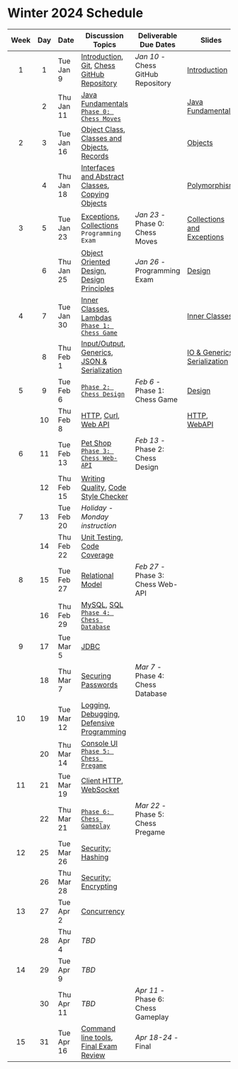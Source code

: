 # Winter 2024 Schedule

| Week | Day | Date       | Discussion Topics                                                                                                                                                                                     | Deliverable Due Dates              | Slides                                                                                                                                                                                                     |
| :--: | :-: | ---------- | ----------------------------------------------------------------------------------------------------------------------------------------------------------------------------------------------------- | ---------------------------------- | ---------------------------------------------------------------------------------------------------------------------------------------------------------------------------------------------------------- |
|  1   |  1  | Tue Jan 9  | [Introduction](../instruction/introduction/introduction.md), [Git](../instruction/git/git.md), [Chess GitHub Repository](../chess/chess-github-repository/chess-github-repository.md)                 | _Jan 10_ - Chess GitHub Repository | [Introduction](https://docs.google.com/presentation/d/1hV2h_kNk6dOdod_n4ps6Fv9iHS8QYbITv4sg27U600w)                                                                                                        |
|      |  2  | Thu Jan 11 | [Java Fundamentals](../instruction/java-fundamentals/java-fundamentals.md)<br/>[`Phase 0: Chess Moves`](../chess/0-chess-moves/chess-moves.md)                                                        |                                    | [Java Fundamentals](https://docs.google.com/presentation/d/1SPIGPSSajy0CMh2b5nucOCAhAkXtRPkUgtewQh3tqZw)                                                                                                   |
|  2   |  3  | Tue Jan 16 | [Object Class](../instruction/java-object-class/java-object-class.md), [Classes and Objects](../instruction/classes-and-objects/classes-and-objects.md), [Records](../instruction/records/records.md) |                                    | [Objects](https://docs.google.com/presentation/d/1-sGH73aNqlKM_ONUi6urI8h3buSkISBY4o1T7ph7jKw)                                                                                                             |
|      |  4  | Thu Jan 18 | [Interfaces and Abstract Classes](../instruction/interfaces-abstract-classes/interfaces-and-abstract-classes.md), [Copying Objects](../instruction/copying-objects/copying-objects.md)                |                                    | [Polymorphism](https://docs.google.com/presentation/d/15mC8spOF9Y_pfPlUZfEg7qH_VUB2E6rEnmBwGd_Ac2g)                                                                                                        |
|  3   |  5  | Tue Jan 23 | [Exceptions](../instruction/exceptions/exceptions.md), [Collections](../instruction/collections/collections.md)<br/>`Programming Exam`                                                                | _Jan 23_ - Phase 0: Chess Moves    | [Collections and Exceptions](https://docs.google.com/presentation/d/14-QmgQznammEe-QbN8uvpL4OyywLdGDNeEYzxLoH62g)                                                                                          |
|      |  6  | Thu Jan 25 | [Object Oriented Design](../instruction/object-oriented-design/object-oriented-design.md), [Design Principles](../instruction/design-principles/design-principles.md)                                 | _Jan 26_ - Programming Exam        | [Design](https://docs.google.com/presentation/d/1JGnm9YViJkXa0Ic32VaLU4-pFk51o13TDfZnwkL-uJs)                                                                                                              |
|  4   |  7  | Tue Jan 30 | [Inner Classes](../instruction/inner-classes/inner-classes.md), [Lambdas](../instruction/lambdas/lambdas.md)<br/>[`Phase 1: Chess Game`](../chess/1-chess-game/chess-game.md)                         |                                    | [Inner Classes](https://docs.google.com/presentation/d/1PSfmZh1kLuMZHJIyuWYBogRNu9H05-ycocfdxd6rpGM)                                                                                                       |
|      |  8  | Thu Feb 1  | [Input/Output](../instruction/io/io.md), [Generics](../instruction/generics/generics.md), [JSON & Serialization](../instruction/json/json.md)                                                         |                                    | [IO & Generics](https://docs.google.com/presentation/d/1U8kYn3LBTQ7TOO-wMa01Dj6S4m44CA2woJcJ9Rn98M4), [Serialization](https://docs.google.com/presentation/d/1JnN0E-3P21VXCxW9Vz7Ugv2incM48brNTu8xOJRuS9Q) |
|  5   |  9  | Tue Feb 6  | [`Phase 2: Chess Design`](../chess/2-server-design/server-design.md)                                                                                                                                  | _Feb 6_ - Phase 1: Chess Game      | [Design](https://docs.google.com/presentation/d/1yQNr55p3nz_HvrP6fmHqinHWMf2mUnZLPtG7Mra3mE8)                                                                                                              |
|      | 10  | Thu Feb 8  | [HTTP](../instruction/http/http.md), [Curl](../instruction/curl/curl.md), [Web API](../instruction/web-api/web-api.md)                                                                                |                                    | [HTTP](https://docs.google.com/presentation/d/1XhQk-BvhcdNVOpVkv16kXr07q4lJpkVbbTf62_DbYU8), [WebAPI](https://docs.google.com/presentation/d/1bACOxSEMp-kEUTf2sxFXdlg7dfNOeosq5yaSz7juC7Q)                 |
|  6   | 11  | Tue Feb 13 | [Pet Shop](../petshop/petshop.md)<br/>[`Phase 3: Chess Web-API`](../chess/3-web-api/web-api.md)                                                                                                       | _Feb 13_ - Phase 2: Chess Design   |                                                                                                                                                                                                            |
|      | 12  | Thu Feb 15 | [Writing Quality](../instruction/quality-code/quality-code.md), [Code Style Checker](../instruction/style-checker/style-checker.md)                                                                   |                                    |                                                                                                                                                                                                            |
|  7   | 13  | Tue Feb 20 | _Holiday - Monday instruction_                                                                                                                                                                        |                                    |                                                                                                                                                                                                            |
|      | 14  | Thu Feb 22 | [Unit Testing](../instruction/unit-testing/unit-testing.md), [Code Coverage](../instruction/code-coverage/code-coverage.md)                                                                           |                                    |                                                                                                                                                                                                            |
|  8   | 15  | Tue Feb 27 | [Relational Model](../instruction/db-model/db-model.md)                                                                                                                                               | _Feb 27_ - Phase 3: Chess Web-API  |                                                                                                                                                                                                            |
|      | 16  | Thu Feb 29 | [MySQL](../instruction/mysql/mysql.md), [SQL](../instruction/db-sql/db-sql.md)<br/>[`Phase 4: Chess Database`](../chess/4-database/database.md)                                                       |                                    |                                                                                                                                                                                                            |
|  9   | 17  | Tue Mar 5  | [JDBC](../instruction/db-jdbc/db-jdbc.md)                                                                                                                                                             |                                    |                                                                                                                                                                                                            |
|      | 18  | Thu Mar 7  | [Securing Passwords](../instruction/securing-passwords/securing-passwords.md)                                                                                                                         | _Mar 7_ - Phase 4: Chess Database  |                                                                                                                                                                                                            |
|  10  | 19  | Tue Mar 12 | [Logging](../instruction/logging/logging.md), [Debugging](../instruction/debugging/debugging.md), [Defensive Programming](../instruction/defensive-programming/defensive-programming.md)              |                                    |                                                                                                                                                                                                            |
|      | 20  | Thu Mar 14 | [Console UI](../instruction/console-ui/console-ui.md)<br/>[`Phase 5: Chess Pregame`](../chess/5-pregame/pregame.md)                                                                                   |                                    |                                                                                                                                                                                                            |
|  11  | 21  | Tue Mar 19 | [Client HTTP](../instruction/web-api/web-api.md), [WebSocket](../instruction/websocket/websocket.md)                                                                                                  |                                    |                                                                                                                                                                                                            |
|      | 22  | Thu Mar 21 | [`Phase 6: Chess Gameplay`](../chess/6-gameplay/gameplay.md)                                                                                                                                          | _Mar 22_ - Phase 5: Chess Pregame  |                                                                                                                                                                                                            |
|  12  | 25  | Tue Mar 26 | [Security: Hashing](../instruction/computer-security/computer-security.md)                                                                                                                            |                                    |                                                                                                                                                                                                            |
|      | 26  | Thu Mar 28 | [Security: Encrypting](../instruction/computer-security/computer-security.md)                                                                                                                         |                                    |                                                                                                                                                                                                            |
|  13  | 27  | Tue Apr 2  | [Concurrency](../instruction/concurrency/concurrency.md)                                                                                                                                              |                                    |                                                                                                                                                                                                            |
|      | 28  | Thu Apr 4  | _TBD_                                                                                                                                                                                                 |                                    |                                                                                                                                                                                                            |
|  14  | 29  | Tue Apr 9  | _TBD_                                                                                                                                                                                                 |                                    |                                                                                                                                                                                                            |
|      | 30  | Thu Apr 11 | _TBD_                                                                                                                                                                                                 | _Apr 11_ - Phase 6: Chess Gameplay |                                                                                                                                                                                                            |
|  15  | 31  | Tue Apr 16 | [Command line tools](../instruction/command-line-builds/command-line-builds.md), [Final Exam Review](../instruction/final-exam-review/final-exam-review.md)                                           | _Apr 18-24_ - Final                |                                                                                                                                                                                                            |
